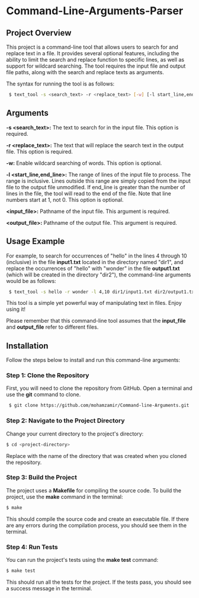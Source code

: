# Command-Line-Arguments-Parser

## Project Overview

This project is a command-line tool that allows users to search for and replace text in a file. It provides several optional features, including the ability to limit the search and replace function to specific lines, as well as support for wildcard searching. The tool requires the input file and output file paths, along with the search and replace texts as arguments.

The syntax for running the tool is as follows:

```bash
 $ text_tool -s <search_text> -r <replace_text> [-w] [-l start_line,end_line] <input_file> <output_file>
 ```
 
 ## Arguments
 
**-s <search_text>:** The text to search for in the input file. This option is required.

**-r <replace_text>:** The text that will replace the search text in the output file. This option is required.

**-w:** Enable wildcard searching of words. This option is optional.

**-l <start_line,end_line>:** The range of lines of the input file to process. The range is inclusive. Lines outside this range are simply copied from the input file to the output file unmodified. If end_line is greater than the number of lines in the file, the tool will read to the end of the file. Note that line numbers start at 1, not 0. This option is optional.

**<input_file>:** Pathname of the input file. This argument is required.

**<output_file>:** Pathname of the output file. This argument is required.

## Usage Example

For example, to search for occurrences of "hello" in the lines 4 through 10 (inclusive) in the file **input1.txt** located in the directory named "dir1", and replace the occurrences of "hello" with "wonder" in the file **output1.txt** (which will be created in the directory "dir2"), the command-line arguments would be as follows:

```bash
 $ text_tool -s hello -r wonder -l 4,10 dir1/input1.txt dir2/output1.txt
 ```
 
This tool is a simple yet powerful way of manipulating text in files. Enjoy using it!

Please remember that this command-line tool assumes that the **input_file** and **output_file** refer to different files.

## Installation 

Follow the steps below to install and run this command-line arguments:

### Step 1: Clone the Repository

First, you will need to clone the repository from GitHub. Open a terminal and use the **git** command to clone. 

```bash
 $ git clone https://github.com/mohamzamir/Command-line-Arguments.git
 ```
 
 ### Step 2: Navigate to the Project Directory
 
 Change your current directory to the project's directory:
 
 ```bash
$ cd <project-directory>
 ```
 
 Replace **<project-directory>** with the name of the directory that was created when you cloned the repository.
 
 ### Step 3: Build the Project
 
 The project uses a **Makefile** for compiling the source code. To build the project, use the **make** command in the terminal:
 
  ```bash
$ make
 ```
 
This should compile the source code and create an executable file. If there are any errors during the compilation process, you should see them in the terminal.
 
 ### Step 4: Run Tests
 
 You can run the project's tests using the **make test** command:
 
  ```bash
$ make test
 ```
 
 This should run all the tests for the project. If the tests pass, you should see a success message in the terminal.
